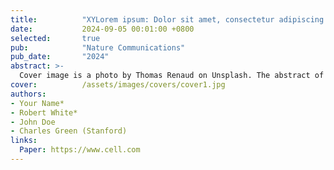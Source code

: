 ```yaml
---
title:          "XYLorem ipsum: Dolor sit amet, consectetur adipiscing elit"
date:           2024-09-05 00:01:00 +0800
selected:       true
pub:            "Nature Communications"
pub_date:       "2024"
abstract: >-
  Cover image is a photo by Thomas Renaud on Unsplash. The abstract of the publication is meant to be a TLDR (very brief summary with 1~2 sentences) of your paper.
cover:          /assets/images/covers/cover1.jpg
authors:
- Your Name*
- Robert White*
- John Doe
- Charles Green (Stanford)
links:
  Paper: https://www.cell.com
---
```

